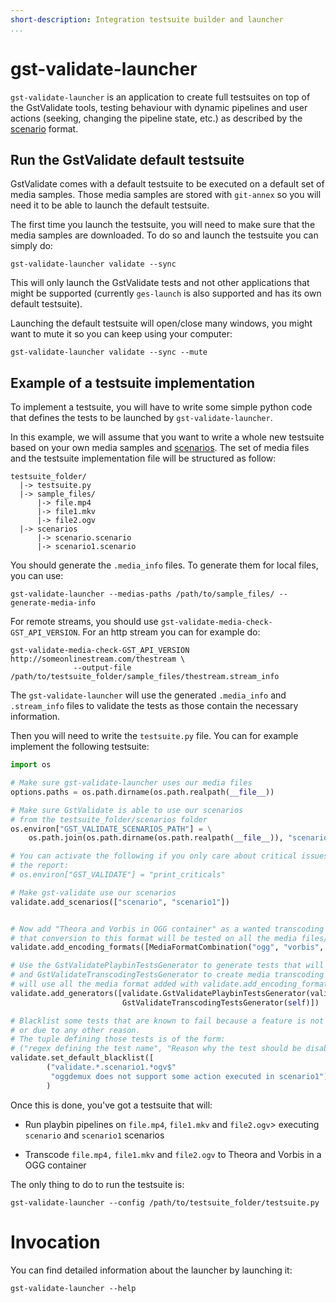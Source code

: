 ```yaml
---
short-description: Integration testsuite builder and launcher
...
```


# gst-validate-launcher

`gst-validate-launcher` is an application to create full testsuites on
top of the GstValidate tools, testing behaviour with dynamic pipelines
and user actions (seeking, changing the pipeline state, etc.) as
described by the [scenario](GstValidateScenario) format.

## Run the GstValidate default testsuite

GstValidate comes with a default testsuite to be executed on a default
set of media samples. Those media samples are stored with `git-annex` so
you will need it to be able to launch the default testsuite.

The first time you launch the testsuite, you will need to make sure that
the media samples are downloaded. To do so and launch the testsuite you
can simply do:

    gst-validate-launcher validate --sync

This will only launch the GstValidate tests and not other applications
that might be supported (currently `ges-launch` is also supported and
has its own default testsuite).

Launching the default testsuite will open/close many windows, you might
want to mute it so you can keep using your computer:

    gst-validate-launcher validate --sync --mute

## Example of a testsuite implementation

To implement a testsuite, you will have to write some simple python code
that defines the tests to be launched by `gst-validate-launcher`.

In this example, we will assume that you want to write a whole new
testsuite based on your own media samples and [scenarios](GstValidateScenario). The
set of media files and the testsuite implementation file will be
structured as follow:

    testsuite_folder/
      |-> testsuite.py
      |-> sample_files/
          |-> file.mp4
          |-> file1.mkv
          |-> file2.ogv
      |-> scenarios
          |-> scenario.scenario
          |-> scenario1.scenario

You should generate the `.media_info` files. To generate them for local
files, you can use:

    gst-validate-launcher --medias-paths /path/to/sample_files/ --generate-media-info

For remote streams, you should use
`gst-validate-media-check-GST_API_VERSION`. For an http stream you can
for example do:

    gst-validate-media-check-GST_API_VERSION http://someonlinestream.com/thestream \
                  --output-file /path/to/testsuite_folder/sample_files/thestream.stream_info


The `gst-validate-launcher` will use the generated `.media_info` and
`.stream_info` files to validate the tests as those contain the
necessary information.

Then you will need to write the `testsuite.py` file. You can for example
implement the following testsuite:

``` python
import os

# Make sure gst-validate-launcher uses our media files
options.paths = os.path.dirname(os.path.realpath(__file__))

# Make sure GstValidate is able to use our scenarios
# from the testsuite_folder/scenarios folder
os.environ["GST_VALIDATE_SCENARIOS_PATH"] = \
    os.path.join(os.path.dirname(os.path.realpath(__file__)), "scenarios")

# You can activate the following if you only care about critical issues in
# the report:
# os.environ["GST_VALIDATE"] = "print_criticals"

# Make gst-validate use our scenarios
validate.add_scenarios(["scenario", "scenario1"])


# Now add "Theora and Vorbis in OGG container" as a wanted transcoding format. That means
# that conversion to this format will be tested on all the media files/streams.
validate.add_encoding_formats([MediaFormatCombination("ogg", "vorbis", "theora")])

# Use the GstValidatePlaybinTestsGenerator to generate tests that will use playbin
# and GstValidateTranscodingTestsGenerator to create media transcoding tests that
# will use all the media format added with validate.add_encoding_formats
validate.add_generators([validate.GstValidatePlaybinTestsGenerator(validate),
                         GstValidateTranscodingTestsGenerator(self)])

# Blacklist some tests that are known to fail because a feature is not supported
# or due to any other reason.
# The tuple defining those tests is of the form:
# ("regex defining the test name", "Reason why the test should be disabled")
validate.set_default_blacklist([
        ("validate.*.scenario1.*ogv$"
         "oggdemux does not support some action executed in scenario1")]
        )
```

Once this is done, you've got a testsuite that will:

-   Run playbin pipelines on `file.mp4`, `file1.mkv` and `file2.ogv`&gt;
    executing `scenario` and `scenario1` scenarios

-   Transcode `file.mp4,` `file1.mkv` and `file2.ogv` to Theora and
    Vorbis in a OGG container

The only thing to do to run the testsuite is:


    gst-validate-launcher --config /path/to/testsuite_folder/testsuite.py

# Invocation

You can find detailed information about the launcher by launching it:

    gst-validate-launcher --help

